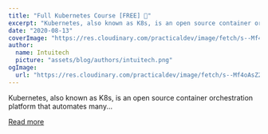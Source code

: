 ```yaml
---
title: "Full Kubernetes Course [FREE] 🎉"
excerpt: "Kubernetes, also known as K8s, is an open source container orchestration platform that automates many..."
date: "2020-08-13"
coverImage: "https://res.cloudinary.com/practicaldev/image/fetch/s--Mf4oAsZ2--/c_imagga_scale,f_auto,fl_progressive,h_420,q_auto,w_1000/https://dev-to-uploads.s3.amazonaws.com/i/z0jd5imjjfti53lfbmb8.png"
author:
  name: Intuitech
  picture: "assets/blog/authors/intuitech.png"
ogImage:
  url: "https://res.cloudinary.com/practicaldev/image/fetch/s--Mf4oAsZ2--/c_imagga_scale,f_auto,fl_progressive,h_420,q_auto,w_1000/https://dev-to-uploads.s3.amazonaws.com/i/z0jd5imjjfti53lfbmb8.png"
---
```


Kubernetes, also known as K8s, is an open source container orchestration platform that automates many...

[Read more](https://dev.to/techworld_with_nana/full-kubernetes-course-free-24hp)
